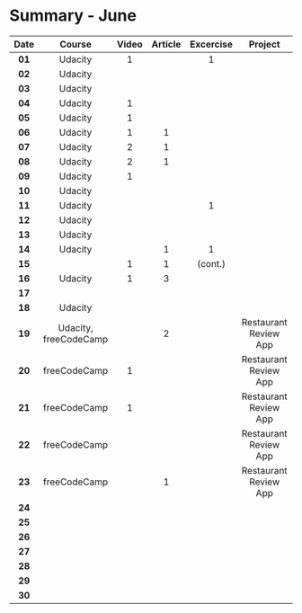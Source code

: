 # Summary - June

| Date   | Course                | Video | Article | Excercise |  Project | Book | Achievements |
| :----: | :-------------------: | :---: | :-----: | :-------: | :------: | :--: | :----------: |
| **01** | Udacity               | 1     |         | 1
| **02** | Udacity               |
| **03** | Udacity               |
| **04** | Udacity               | 1     |
| **05** | Udacity               | 1     |
| **06** | Udacity               | 1     | 1
| **07** | Udacity               | 2     | 1 
| **08** | Udacity               | 2     | 1
| **09** | Udacity               | 1
| **10** | Udacity               |
| **11** | Udacity               |       |         | 1
| **12** | Udacity               |
| **13** | Udacity               |
| **14** | Udacity               |       | 1       | 1
| **15** |                       | 1     | 1       | (cont.)
| **16** | Udacity               | 1     | 3
| **17** |
| **18** | Udacity               |
| **19** | Udacity, freeCodeCamp |       | 2       |           | Restaurant Review App | | [freeCodeCamp Certificate](https://www.freecodecamp.org/certification/jpacsai/javascript-algorithms-and-data-structures)
| **20** | freeCodeCamp          | 1     |         |           | Restaurant Review App |
| **21** | freeCodeCamp          | 1     |         |           | Restaurant Review App |
| **22** | freeCodeCamp          |       |         |           | Restaurant Review App |
| **23** | freeCodeCamp          |       | 1       |           | Restaurant Review App |
| **24** |
| **25** |
| **26** |
| **27** |
| **28** |
| **29** |
| **30** |

